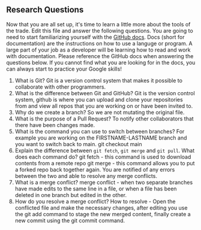 ## Research Questions 

Now that you are all set up, it's time to learn a little more about the tools of the trade. Edit this file and answer the following questions. You are going to need to start familiarizing yourself with the [GitHub docs](https://docs.github.com/en). Docs (short for documentation) are the instructions on how to use a languge or program. A large part of your job as a developer will be learning how to read and work with documentation. Please reference the GitHub docs when answering the questions below. If you cannot find what you are looking for in the docs, you can always start to practice your Google skills!

1. What is Git? 
Git is a version control system that makes it possible to collaborate with other programmers.
2. What is the difference between Git and GitHub?
Git is the version control system, github is where you can upload and clone your repositories from and view all repos that you are working on or have been invited to.
3. Why do we create a branch?
So we are not mutating the original file.
4. What is the purpose of a Pull Request?
To notify other collaborators that there have been changes made.
5. What is the command you can use to switch between branches? For example you are working on the FIRSTNAME-LASTNAME branch and you want to switch back to main.
git checkout main
6. Explain the difference between `git fetch`, `git merge` and `git pull`. What does each command do?
git fetch - this command is used to download contents from a remote repo
git merge - this command allows you to put a forked repo back together again. You are notified of any errors between the two and able to resolve any merge conflicts.
7. What is a merge conflict?
merge conflict - when two separate branches have made edits to the same line in a file, or when a file has been deleted in one branch but edited in the other.
8. How do you resolve a merge conflict?
How to resolve - Open the conflicted file and make the necessary changes, after editing you use the git add command to stage the new merged content, finally create a new commit using the git commit command.

